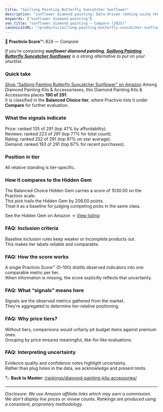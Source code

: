 ```yaml
---
title: "Saillong Painting Butterfly Suncatcher Sunflower"
description: "sunflower diamond painting: Data-driven ranking using the Practivio Score™. Positioned by quality, value, demand, findability, momentum."
keywords: ["sunflower diamond painting"]
seo_title: "sunflower diamond painting — Compare (2025)"
canonicalURL: "/products/saillong-painting-butterfly-suncatcher-sunflower-B0F4DG7JWT/"
---
```


**🛒 Practivio Score™:** 824 — _Compare_


*If you're comparing **sunflower diamond painting**, **[Saillong Painting Butterfly Suncatcher Sunflower](https://www.amazon.com/dp/B0F4DG7JWT?tag=practivio-20)** is a strong alternative to put on your shortlist.*
### Quick take
[Shop “Saillong Painting Butterfly Suncatcher Sunflower” on Amazon](https://www.amazon.com/dp/B0F4DG7JWT?tag=practivio-20)
Among Diamond Painting Kits & Accessorieses, this Diamond Painting Kits & Accessories places **190 of 291**.  
It is classified in the **Balanced Choice tier**, where Practivio lists it under **Compare** for further evaluation.

### What the signals indicate
Price: ranked 135 of 291 (top 47% by affordability).  
Reviews: ranked 223 of 291 (top 77% for total count).  
Rating: ranked 252 of 291 (top 87% on star average).  
Demand: ranked 193 of 291 (top 67% for recent purchases).

### Position in tier
All relative standing is tier-specific.

### How it compares to the Hidden Gem
The Balanced Choice Hidden Gem carries a score of 1030.00 on the Practivio scale.  
This pick trails the Hidden Gem by 206.00 points.  
Treat it as a baseline for judging competing picks in the same class.  

See the Hidden Gem on Amazon → [View listing](https://www.amazon.com/dp/B07RWD3S5Q?tag=practivio-20)

### FAQ: Inclusion criteria
Baseline inclusion rules keep weaker or incomplete products out.  
This makes tier labels reliable and comparable.

### FAQ: How the score works
A single Practivio Score™ (0–100) distills observed indicators into one comparable metric per tier.  
When information is missing, the score explicitly reflects that uncertainty.

### FAQ: What “signals” means here
Signals are the observed metrics gathered from the market.  
They’re aggregated to determine tier-relative positioning.

### FAQ: Why price tiers?
Without tiers, comparisons would unfairly pit budget items against premium ones.  
Grouping by price ensures meaningful, like-for-like evaluations.

### FAQ: Interpreting uncertainty
Evidence quality and confidence notes highlight uncertainty.  
Rather than plug holes in the data, we acknowledge and present limits.

<!-- Missing template for Compare/CompareWithinPriceClass -->


🏷️ **Back to Master:** [/rankings/diamond-painting-kits-accessories/](/rankings/diamond-painting-kits-accessories/)

---
_Disclosure: We use Amazon affiliate links which may earn a commission. We don’t display live prices or review counts. Rankings are produced using a consistent, proprietary methodology._
